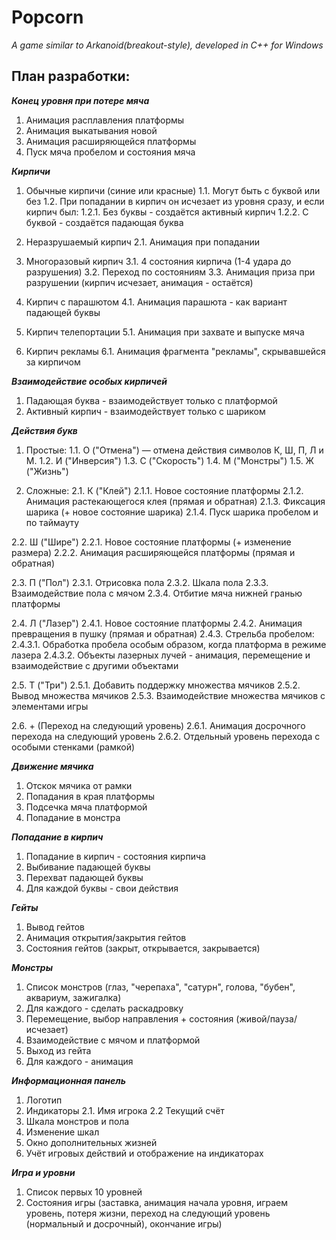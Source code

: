 # Popcorn
*A game similar to Arkanoid(breakout-style), developed in C++ for Windows*

## План разработки:

**_Конец уровня при потере мяча_**
1. Анимация расплавления платформы
2. Анимация выкатывания новой
3. Анимация расширяющейся платформы
4. Пуск мяча пробелом и состояния мяча

**_Кирпичи_**
1. Обычные кирпичи (синие или красные)
1.1. Могут быть с буквой или без
1.2. При попадании в кирпич он исчезает из уровня сразу, и если кирпич был:
1.2.1. Без буквы - создаётся активный кирпич
1.2.2. С буквой - создаётся падающая буква

2. Неразрушаемый кирпич
2.1. Анимация при попадании

3. Многоразовый кирпич
3.1. 4 состояния кирпича (1-4 удара до разрушения)
3.2. Переход по состояниям
3.3. Анимация приза при разрушении (кирпич исчезает, анимация - остаётся)

4. Кирпич с парашютом
4.1. Анимация парашюта - как вариант падающей буквы

5. Кирпич телепортации
5.1. Анимация при захвате и выпуске мяча

6. Кирпич рекламы
6.1. Анимация фрагмента "рекламы", скрывавшейся за кирпичом

**_Взаимодействие особых кирпичей_**
1. Падающая буква - взаимодействует только с платформой
2. Активный кирпич - взаимодействует только с шариком

**_Действия букв_**
1. Простые:
1.1. О ("Отмена") — отмена действия символов К, Ш, П, Л и М.
1.2. И ("Инверсия")
1.3. С ("Скорость")
1.4. М ("Монстры")
1.5. Ж ("Жизнь")

2. Сложные:
2.1. К ("Клей")
2.1.1. Новое состояние платформы
2.1.2. Анимация растекающегося клея (прямая и обратная)
2.1.3. Фиксация шарика (+ новое состояние шарика)
2.1.4. Пуск шарика пробелом и по таймауту

2.2. Ш ("Шире")
2.2.1. Новое состояние платформы (+ изменение размера)
2.2.2. Анимация расширяющейся платформы (прямая и обратная)

2.3. П ("Пол")
2.3.1. Отрисовка пола
2.3.2. Шкала пола
2.3.3. Взаимодействие пола с мячом
2.3.4. Отбитие мяча нижней гранью платформы

2.4. Л ("Лазер")
2.4.1. Новое состояние платформы
2.4.2. Анимация превращения в пушку (прямая и обратная)
2.4.3. Стрельба пробелом:
2.4.3.1. Обработка пробела особым образом, когда платформа в режиме лазера
2.4.3.2. Объекты лазерных лучей - анимация, перемещение и взаимодействие с другими объектами

2.5. Т ("Три")
2.5.1. Добавить поддержку множества мячиков
2.5.2. Вывод множества мячиков
2.5.3. Взаимодействие множества мячиков с элементами игры

2.6. + (Переход на следующий уровень)
2.6.1. Анимация досрочного перехода на следующий уровень
2.6.2. Отдельный уровень перехода с особыми стенками (рамкой)

**_Движение мячика_**
1. Отскок мячика от рамки
2. Попадания в края платформы
3. Подсечка мяча платформой
4. Попадание в монстра

**_Попадание в кирпич_**
1. Попадание в кирпич - состояния кирпича
2. Выбивание падающей буквы
3. Перехват падающей буквы
4. Для каждой буквы - свои действия

**_Гейты_**
1. Вывод гейтов
2. Анимация открытия/закрытия гейтов
3. Состояния гейтов (закрыт, открывается, закрывается)

**_Монстры_**
1. Список монстров (глаз, "черепаха", "сатурн", голова, "бубен", аквариум, зажигалка)
2. Для каждого - сделать раскадровку
3. Перемещение, выбор направления + состояния (живой/пауза/исчезает)
4. Взаимодействие с мячом и платформой
5. Выход из гейта
6. Для каждого - анимация

**_Информационная панель_**
1. Логотип
2. Индикаторы
2.1. Имя игрока
2.2 Текущий счёт
3. Шкала монстров и пола
4. Изменение шкал
5. Окно дополнительных жизней
6. Учёт игровых действий и отображение на индикаторах

**_Игра и уровни_**
1. Список первых 10 уровней
2. Состояния игры (заставка, анимация начала уровня, играем уровень, потеря жизни, переход на следующий уровень (нормальный и досрочный), окончание игры)
